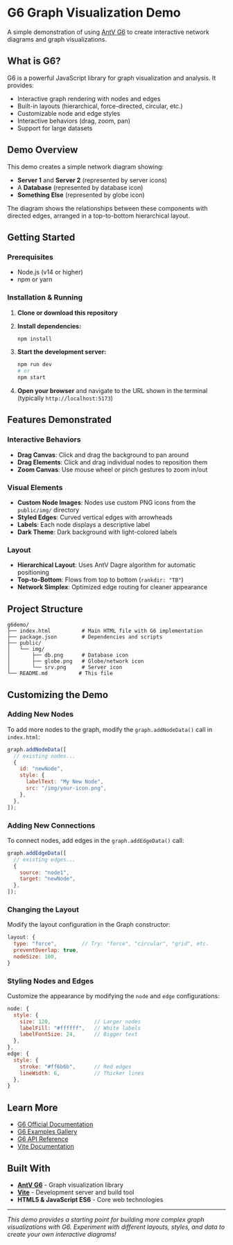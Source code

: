 # G6 Graph Visualization Demo

A simple demonstration of using [AntV G6](https://g6.antv.antgroup.com/) to create interactive network diagrams and graph visualizations.

## What is G6?

G6 is a powerful JavaScript library for graph visualization and analysis. It provides:

- Interactive graph rendering with nodes and edges
- Built-in layouts (hierarchical, force-directed, circular, etc.)
- Customizable node and edge styles
- Interactive behaviors (drag, zoom, pan)
- Support for large datasets

## Demo Overview

This demo creates a simple network diagram showing:

- **Server 1** and **Server 2** (represented by server icons)
- A **Database** (represented by database icon)
- **Something Else** (represented by globe icon)

The diagram shows the relationships between these components with directed edges, arranged in a top-to-bottom hierarchical layout.

## Getting Started

### Prerequisites

- Node.js (v14 or higher)
- npm or yarn

### Installation & Running

1. **Clone or download this repository**

2. **Install dependencies:**

   ```bash
   npm install
   ```

3. **Start the development server:**

   ```bash
   npm run dev
   # or
   npm start
   ```

4. **Open your browser** and navigate to the URL shown in the terminal (typically `http://localhost:5173`)

## Features Demonstrated

### Interactive Behaviors

- **Drag Canvas**: Click and drag the background to pan around
- **Drag Elements**: Click and drag individual nodes to reposition them
- **Zoom Canvas**: Use mouse wheel or pinch gestures to zoom in/out

### Visual Elements

- **Custom Node Images**: Nodes use custom PNG icons from the `public/img/` directory
- **Styled Edges**: Curved vertical edges with arrowheads
- **Labels**: Each node displays a descriptive label
- **Dark Theme**: Dark background with light-colored labels

### Layout

- **Hierarchical Layout**: Uses AntV Dagre algorithm for automatic positioning
- **Top-to-Bottom**: Flows from top to bottom (`rankdir: "TB"`)
- **Network Simplex**: Optimized edge routing for cleaner appearance

## Project Structure

```
g6demo/
├── index.html          # Main HTML file with G6 implementation
├── package.json        # Dependencies and scripts
├── public/
│   └── img/
│       ├── db.png      # Database icon
│       ├── globe.png   # Globe/network icon
│       └── srv.png     # Server icon
└── README.md          # This file
```

## Customizing the Demo

### Adding New Nodes

To add more nodes to the graph, modify the `graph.addNodeData()` call in `index.html`:

```javascript
graph.addNodeData([
  // existing nodes...
  {
    id: "newNode",
    style: {
      labelText: "My New Node",
      src: "/img/your-icon.png",
    },
  },
]);
```

### Adding New Connections

To connect nodes, add edges in the `graph.addEdgeData()` call:

```javascript
graph.addEdgeData([
  // existing edges...
  {
    source: "node1",
    target: "newNode",
  },
]);
```

### Changing the Layout

Modify the layout configuration in the Graph constructor:

```javascript
layout: {
  type: "force",        // Try: "force", "circular", "grid", etc.
  preventOverlap: true,
  nodeSize: 100,
}
```

### Styling Nodes and Edges

Customize the appearance by modifying the `node` and `edge` configurations:

```javascript
node: {
  style: {
    size: 120,              // Larger nodes
    labelFill: "#ffffff",   // White labels
    labelFontSize: 24,      // Bigger text
  },
},
edge: {
  style: {
    stroke: "#ff6b6b",      // Red edges
    lineWidth: 6,           // Thicker lines
  },
}
```

## Learn More

- [G6 Official Documentation](https://g6.antv.antgroup.com/)
- [G6 Examples Gallery](https://g6.antv.antgroup.com/examples)
- [G6 API Reference](https://g6.antv.antgroup.com/api)
- [Vite Documentation](https://vitejs.dev/)

## Built With

- **[AntV G6](https://g6.antv.antgroup.com/)** - Graph visualization library
- **[Vite](https://vitejs.dev/)** - Development server and build tool
- **HTML5 & JavaScript ES6** - Core web technologies

---

_This demo provides a starting point for building more complex graph visualizations with G6. Experiment with different layouts, styles, and data to create your own interactive diagrams!_
